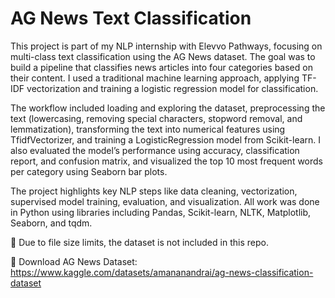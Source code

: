 # AG News Text Classification
This project is part of my NLP internship with Elevvo Pathways, focusing on multi-class text classification using the AG News dataset. The goal was to build a pipeline that classifies news articles into four categories based on their content. I used a traditional machine learning approach, applying TF-IDF vectorization and training a logistic regression model for classification.

The workflow included loading and exploring the dataset, preprocessing the text (lowercasing, removing special characters, stopword removal, and lemmatization), transforming the text into numerical features using TfidfVectorizer, and training a LogisticRegression model from Scikit-learn. I also evaluated the model’s performance using accuracy, classification report, and confusion matrix, and visualized the top 10 most frequent words per category using Seaborn bar plots.

The project highlights key NLP steps like data cleaning, vectorization, supervised model training, evaluation, and visualization. All work was done in Python using libraries including Pandas, Scikit-learn, NLTK, Matplotlib, Seaborn, and tqdm.

📂 Due to file size limits, the dataset is not included in this repo.

🔗 Download AG News Dataset:
https://www.kaggle.com/datasets/amananandrai/ag-news-classification-dataset
